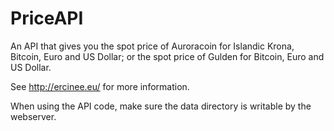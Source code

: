 # PriceAPI
An API that gives you the spot price of Auroracoin for Islandic Krona, Bitcoin, Euro and US Dollar; or the spot price of Gulden for Bitcoin, Euro and US Dollar.

See http://ercinee.eu/ for more information.

When using the API code, make sure the data directory is writable by the webserver.
